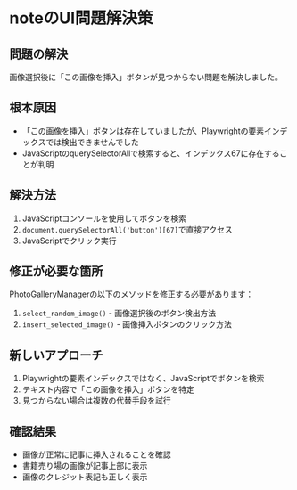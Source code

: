 # noteのUI問題解決策

## 問題の解決
画像選択後に「この画像を挿入」ボタンが見つからない問題を解決しました。

## 根本原因
- 「この画像を挿入」ボタンは存在していましたが、Playwrightの要素インデックスでは検出できませんでした
- JavaScriptのquerySelectorAllで検索すると、インデックス67に存在することが判明

## 解決方法
1. JavaScriptコンソールを使用してボタンを検索
2. `document.querySelectorAll('button')[67]`で直接アクセス
3. JavaScriptでクリック実行

## 修正が必要な箇所
PhotoGalleryManagerの以下のメソッドを修正する必要があります：
1. `select_random_image()` - 画像選択後のボタン検出方法
2. `insert_selected_image()` - 画像挿入ボタンのクリック方法

## 新しいアプローチ
1. Playwrightの要素インデックスではなく、JavaScriptでボタンを検索
2. テキスト内容で「この画像を挿入」ボタンを特定
3. 見つからない場合は複数の代替手段を試行

## 確認結果
- 画像が正常に記事に挿入されることを確認
- 書籍売り場の画像が記事上部に表示
- 画像のクレジット表記も正しく表示

